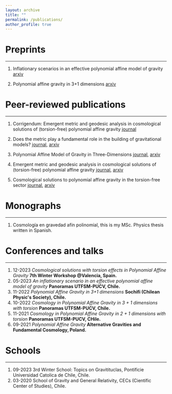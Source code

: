 ```yaml
---
layout: archive
title: ""
permalink: /publications/
author_profile: true
---
```


# Preprints
---

1. Inflationary scenarios in an effective polynomial affine model of gravity [arxiv](https://browse.arxiv.org/abs/2312.07312)

2. Polynomial affine gravity in 3+1 dimensions [arxiv](https://arxiv.org/abs/2212.07975)

# Peer-reviewed publications
---

1. Corrigendum: Emergent metric and geodesic analysis in cosmological solutions of (torsion-free) polynomial affine gravity [journal](https://iopscience.iop.org/article/10.1088/1361-6382/ad0356)

2. Does the metric play a fundamental role in the building of gravitational models? [journal](https://www.worldscientific.com/doi/abs/10.1142/S0219887824300010?journalCode=ijgmmp), [arxiv](https://arxiv.org/abs/2306.03729)

3. Polynomial Affine Model of Gravity in Three-Dimensions [journal](https://www.mdpi.com/2218-1997/8/2/68), [arxiv](https://arxiv.org/abs/2201.12030#:~:text=In%20this%20work%2C%20we%20explore,the%20set%20of%20fundamental%20fields.)

4. Emergent metric and geodesic analysis in cosmological solutions of (torsion-free) polynomial affine gravity [journal](https://iopscience.iop.org/article/10.1088/1361-6382/ab58ef/meta), [arxiv](https://arxiv.org/abs/1908.06654)

5. Cosmological solutions to polynomial affine gravity in the torsion-free sector [journal](https://www.intechopen.com/chapters/64713), [arxiv](https://browse.arxiv.org/abs/1808.05970)

# Monographs
---

1. Cosmología en gravedad afín polinomial, this is my MSc. Physics thesis written in Spanish.


# Conferences and talks
---

1. 12-2023 *Cosmological solutions with torsion effects in Polynomial Affine Gravity* **7th Winter Workshop @Valencia, Spain.**
2. 05-2023 *An inflationary scenario in an effective polynomial affine model of gravity* **Panoramas UTFSM-PUCV, Chile.**
3. 11-2022 *Polynomial Affine Gravity in 3+1 dimensions* **Sochifi (Chilean Physic's Society), Chile.**
4. 10-2022 *Cosmology in Polynomial Affine Gravity in 3 + 1 dimensions with torsion* **Panoramas UTFSM-PUCV, Chile.**
5. 11-2021 *Cosmology in Polynomial Affine Gravity in 2 + 1 dimensions with torsion* **Panoramas UTFSM-PUCV, CHile.**
6. 09-2021 *Polynomial Affine Gravity* **Alternative Gravities and Fundamental Cosmology, Poland.**


# Schools
---
1. 09-2023 3rd Winter School: Topics on Gravitituclas, Pontificie Universidad Catolica de Chile, Chile.
2. 03-2020 School of Gravity and General Relativity, CECs (Cientific Center of Studies), Chile.
